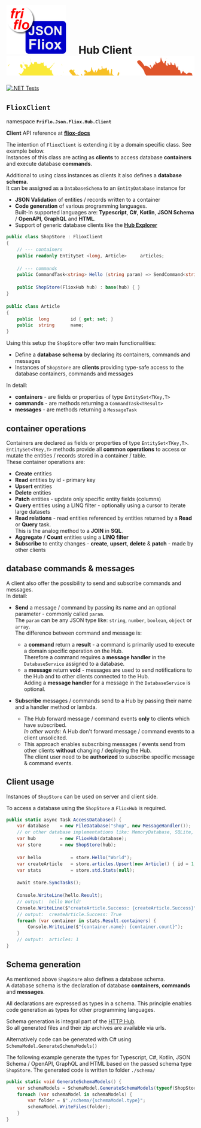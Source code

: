 

# [![JSON Fliox](../../../docs/images/Json-Fliox.svg)](https://github.com/friflo/Friflo.Json.Fliox)     **Hub Client** ![SPLASH](../../../docs/images/paint-splatter.svg)

[![.NET Tests](https://github.com/friflo/Friflo.Json.Fliox/workflows/.NET/badge.svg)](https://github.com/friflo/Friflo.Json.Fliox/actions)


## `FlioxClient`
namespace **`Friflo.Json.Fliox.Hub.Client`**

**Client** API reference at [**fliox-docs**](https://github.com/friflo/fliox-docs#client)

The intention of `FlioxClient` is extending it by a domain specific class. See example below.  
Instances of this class are acting as **clients** to access database **containers**
and execute database **commands**.

Additional to using class instances as clients it also defines a **database schema**.  
It can be assigned as a `DatabaseSchema` to an `EntityDatabase` instance for
- **JSON Validation** of entities / records written to a container
- **Code generation** of various programming languages.  
  Built-In supported languages are: **Typescript**, **C#**, **Kotlin**, **JSON Schema** / **OpenAPI**, **GraphQL** and **HTML**.
- Support of generic database clients like the [**Hub Explorer**](../../Fliox.Hub.Explorer/README.md)


``` csharp
public class ShopStore : FlioxClient
{
    // --- containers
    public readonly EntitySet <long, Article>     articles;

    // --- commands
    public CommandTask<string> Hello (string param) => SendCommand<string, string> ("Hello", param);
    
    public ShopStore(FlioxHub hub) : base(hub) { }
}

public class Article
{
    public  long        id { get; set; }
    public  string      name;
}
```

Using this setup the `ShopStore` offer two main functionalities:
-   Define a **database schema** by declaring its containers, commands and messages
-   Instances of `ShopStore` are **clients** providing
    type-safe access to the database containers, commands and messages  

In detail:
- **containers** - are fields or properties of type `EntitySet<TKey,T>`
- **commands**   - are methods returning a `CommandTask<TResult>`
- **messages**   - are methods returning a `MessageTask`

## container operations
Containers are declared as fields or properties of type `EntitySet<TKey,T>`.  
`EntitySet<TKey,T>` methods provide all **common operations** to access or mutate the
entities / records stored in a container / table.  
These container operations are:
- **Create** entities
- **Read** entities by id - primary key
- **Upsert** entities
- **Delete** entities
- **Patch** entities - update only specific entity fields (columns)
- **Query** entities using a LINQ filter - optionally using a cursor to iterate large datasets
- **Read relations** - read entities referenced by entities returned by a **Read** or **Query** task.  
  This is the analog method to a **JOIN** in **SQL**.
- **Aggregate** / **Count** entities using a **LINQ filter**
- **Subscribe** to entity changes - **create**, **upsert**, **delete** & **patch** - made by other clients


## database commands & messages

A client also offer the possibility to send and subscribe commands and messages.  
In detail:

- **Send** a message / command by passing its name and an optional parameter - commonly called `param`.  
  The `param` can be any JSON type like: `string`, `number`, `boolean`, `object` or `array`.  
  The difference between command and message is:
  - a **command** return a **result** - a command is primarily used to execute a domain specific operation on the Hub.  
    Therefore a command requires a **message handler** in the `DatabaseService` assigned to a database.
  - a **message** return **void**     - messages are used to send notifications to the Hub and to other clients connected to the Hub.  
    Adding a **message handler** for a message in the `DatabaseService` is optional.

- **Subscribe** messages / commands send to a Hub by passing their name and a handler method or lambda.  
  - The Hub forward message / command events **only** to clients which have subscribed.  
    *In other words:* A Hub don't forward message / command events to a client unsolicited.  
  - This approach enables subscribing messages / events send from other clients **without** changing / deploying the Hub.  
    The client user need to be **authorized** to subscribe specific message & command events.


## Client usage

Instances of `ShopStore` can be used on server and client side.

To access a database using the `ShopStore` a `FlioxHub` is required.

``` csharp
public static async Task AccessDatabase() {
    var database    = new FileDatabase("shop", new MessageHandler());
    // or other database implementations like: MemoryDatabase, SQLite, Postgres, ...
    var hub         = new FlioxHub(database);
    var store       = new ShopStore(hub);
    
    var hello           = store.Hello("World");
    var createArticle   = store.articles.Upsert(new Article() { id = 1, name = "Bread" });
    var stats           = store.std.Stats(null);

    await store.SyncTasks();
    
    Console.WriteLine(hello.Result);
    // output:  hello World!
    Console.WriteLine($"createArticle.Success: {createArticle.Success}");
    // output:  createArticle.Success: True
    foreach (var container in stats.Result.containers) {
        Console.WriteLine($"{container.name}: {container.count}");
    }
    // output:  articles: 1
}
```

## Schema generation

As mentioned above `ShopStore` also defines a database schema.  
A database schema is the declaration of database **containers**, **commands** and **messages**.  

All declarations are expressed as types in a schema. This principle enables code generation as types
for other programming languages.

Schema generation is integral part of the [HTTP Hub](../Host/README.md#httphost).  
So all generated files and their zip archives are available via urls.

Alternatively code can be generated with C# using `SchemaModel.GenerateSchemaModels()`

The following example generate the types for Typescript, C#, Kotlin, JSON Schema / OpenAPI, GraphQL and HTML based on the
passed schema type `ShopStore`. The generated code is written to folder `./schema/`

``` csharp
public static void GenerateSchemaModels() {
    var schemaModels = SchemaModel.GenerateSchemaModels(typeof(ShopStore));
    foreach (var schemaModel in schemaModels) {
        var folder = $"./schema/{schemaModel.type}";
        schemaModel.WriteFiles(folder);
    }
}
```




